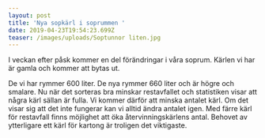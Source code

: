 ```yaml
---
layout: post
title: 'Nya sopkärl i soprummen '
date: 2019-04-23T19:54:23.699Z
teaser: /images/uploads/Soptunnor liten.jpg
---
```

I veckan efter påsk kommer en del förändringar i våra soprum. Kärlen vi har är gamla och kommer att bytas ut. 

De vi har rymmer 600 liter. De nya rymmer 660 liter och är  högre och smalare.  Nu när det sorteras bra minskar restavfallet och statistiken visar att några kärl sällan är fulla. Vi kommer därför att minska antalet kärl. Om det visar sig att det inte fungerar kan vi alltid ändra antalet igen. Med färre kärl för restavfall finns möjlighet att öka återvinningskärlens antal. Behovet av ytterligare ett kärl för kartong är troligen det viktigaste.
